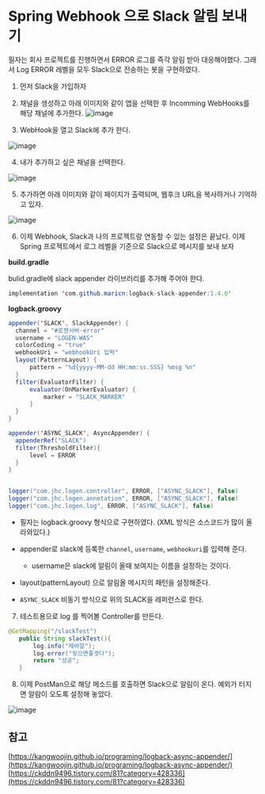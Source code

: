 
# Spring Webhook 으로 Slack 알림 보내기

  필자는 회사 프로젝트를 진행하면서 ERROR 로그를 즉각 알림 받아 대응해야했다. 그래서 Log ERROR 레벨을 모두 Slack으로 전송하는 봇을 구현하였다.
  
  
  1. 먼저 Slack을 가입하자
  2. 채널을 생성하고 아래 이미지와 같이 앱을 선택한 후 Incomming WebHooks를 해당 채널에 추가한다.
  ![image](https://user-images.githubusercontent.com/79154652/159825541-aae71029-0ecb-479e-ae73-34ad7987c219.png)

  3. WebHook을 열고 Slack에 추가 한다.
    
   ![image](https://user-images.githubusercontent.com/79154652/159825754-2a6e5726-fe8b-4c3e-b23e-39417baded06.png)

  
  4. 내가 추가하고 싶은 채널을 선택한다.
    
   ![image](https://user-images.githubusercontent.com/79154652/159825848-b60a433e-db05-4171-b7f1-cfda34756727.png)
   
  5. 추가하면 아래 이미지와 같이 페이지가 출력되며, 웹후크 URL을 복사하거나 기억하고 있자.
  
  ![image](https://user-images.githubusercontent.com/79154652/159825968-7b5f9e36-d011-4501-b892-44d33f5edf76.png)

  6. 이제 Webhook, Slack과 나의 프로젝트랑 연동할 수 있는 설정은 끝났다. 이제 Spring 프로젝트에서 로그 레벨을 기준으로 Slack으로 메시지를 보내 보자


  __build.gradle__
  
  bulid.gradle에 slack appender 라이브러리를 추가해 주어야 한다.
  ~~~java
  implementation 'com.github.maricn:logback-slack-appender:1.4.0'
  ~~~
  
  __logback.groovy__
  ~~~java
  appender('SLACK', SlackAppender) {
    channel = "#로젠서버-error"
    username = "LOGEN-WAS"
    colorCoding = "true"
    webhookUri = "webhookUri 입력"
    layout(PatternLayout) {
        pattern = "%d{yyyy-MM-dd HH:mm:ss.SSS} %msg %n"
    }
    filter(EvaluatorFilter) {
        evaluator(OnMarkerEvaluator) {
            marker = "SLACK_MARKER"
        }
    }
}

appender('ASYNC_SLACK', AsyncAppender) {
    appenderRef("SLACK")
    filter(ThresholdFilter){
        level = ERROR
    }
}


logger("com.jhc.logen.controller", ERROR, ["ASYNC_SLACK"], false)
logger("com.jhc.logen.annotation", ERROR, ["ASYNC_SLACK"], false)
logger("com.jhc.logen.log", ERROR, ["ASYNC_SLACK"], false)
  
  ~~~
  
  - 필자는 logback.groovy 형식으로 구현하였다. (XML 방식은 소스코드가 많이 올라와있다.)
  - appender로 slack에 등록한 `channel`, `username`, `webhookuri`를 입력해 준다.
      - username은 slack에 알림이 올때 보여지는 이름을 설정하는 것이다.
  
  - layout(patternLayout) 으로 알림올 메시지의 패턴을 설정해준다.
  - `ASYNC_SLACK` 비동기 방식으로 위의 SLACK을 레퍼런스로 한다.


 7. 테스트용으로 log 를 찍어볼 Controller를 만든다.

 ~~~java
 @GetMapping("/slackTest")
    public String slackTest(){
        log.info("제바알");
        log.error("됫으면좋겟다");
        return "성공";
    }
 ~~~
 
 
 8. 이제 PostMan으로 해당 메소드를 호출하면 Slack으로 알림이 온다. 예외가 터지면 알람이 오도록 설정해 놓았다.

![image](https://user-images.githubusercontent.com/79154652/159827229-fe230b0e-9c89-4964-ac68-49c6d8c94306.png)




참고
----
[https://kangwoojin.github.io/programing/logback-async-appender/](https://kangwoojin.github.io/programing/logback-async-appender/)
[https://ckddn9496.tistory.com/81?category=428336](https://ckddn9496.tistory.com/81?category=428336)
